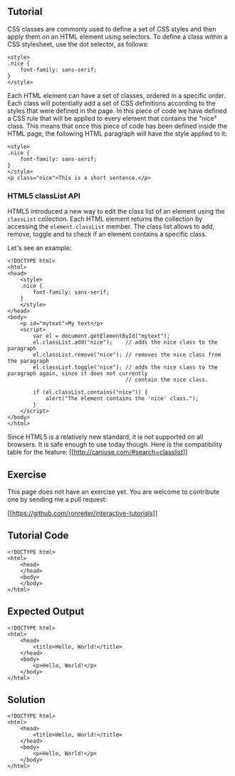 Tutorial
--------

CSS classes are commonly used to define a set of CSS styles and then apply them on an HTML element using selectors.
To define a class within a CSS stylesheet, use the dot selector, as follows:

    <style>
    .nice {
        font-family: sans-serif;
    }
    </style>
    
Each HTML element can have a set of classes, ordered in a specific order. Each class will potentially add a set of 
CSS definitions according to the styles that were defined in the page. In this piece of code we have defined a CSS 
rule that will be applied to every element that contains the "nice" class. This means that once this piece of code
has been defined inside the HTML page, the following HTML paragraph will have the style applied to it:

    <style>
    .nice {
        font-family: sans-serif;
    }
    </style>
    <p class="nice">This is a short sentence.</p>


### HTML5 classList API

HTML5 introduced a new way to edit the class list of an element using the `classList` collection. Each HTML element
returns the collection by accessing the `element.classList` member. The class list allows to add, remove, toggle
and to check if an element contains a specific class.

Let's see an example:

    <!DOCTYPE html>
    <html>
    <head>
        <style>
        .nice {
            font-family: sans-serif;
        }
        </style>
    </head>
    <body>
        <p id="mytext">My text</p>
        <script>
            var el = document.getElementById("mytext");
            el.classList.add("nice");    // adds the nice class to the paragraph
            el.classList.remove("nice"); // removes the nice class from the paragraph
            el.classList.toggle("nice"); // adds the nice class to the paragraph again, since it does not currently
                                         // contain the nice class.
                                         
            if (el.classList.contains("nice")) {
                alert("The element contains the 'nice' class.");
            }
        </script>
    </body>
    </html>

Since HTML5 is a relatively new standard, it is not supported on all browsers. It is safe enough to use today though.
Here is the compatibility table for the feature: [[http://caniuse.com/#search=classlist]]

Exercise
--------

This page does not have an exercise yet. You are welcome to contribute one by sending me a pull request:

[[https://github.com/ronreiter/interactive-tutorials]]


Tutorial Code
-------------

    <!DOCTYPE html>
    <html>
        <head>
        </head>
        <body>
        </body>
    </html>
    
Expected Output
---------------

    <!DOCTYPE html>
    <html>
        <head>
            <title>Hello, World!</title>
        </head>
        <body>
            <p>Hello, World!</p>
        </body>
    </html>

Solution
--------

    <!DOCTYPE html>
    <html>
        <head>
            <title>Hello, World!</title>
        </head>
        <body>
            <p>Hello, World!</p>
        </body>
    </html>
